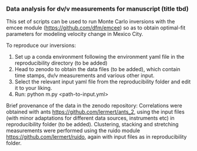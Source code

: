### Data analysis for dv/v measurements for manuscript (title tbd)

This set of scripts can be used to run Monte Carlo inversions with the emcee module (https://github.com/dfm/emcee) so as to obtain optimal-fit parameters for modeling velocity change in Mexico City. 

To reproduce our inversions:
1. Set up a conda environment following the environment yaml file in the reproducibility directory (to be added)
2. Head to zenodo to obtain the data files (to be added), which contain time stamps, dv/v measurements and various other input.
3. Select the relevant input yaml file from the reproducibility folder and edit it to your liking.
4. Run: python m.py \<path-to-input.yml\>


Brief provenance of the data in the zenodo repository: Correlations were obtained with ants https://github.com/lermert/ants_2, using the input files (with minor adaptations for different data sources, instruments etc) in reproducibility folder (to be added). Clustering, stacking and stretching measurements were performed using the ruido module https://github.com/lermert/ruido, again with input files as in reproducibility folder. 

